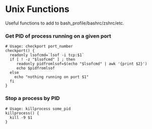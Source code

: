 # Unix Functions

Useful functions to add to bash_profile/bashrc/zshrc/etc.

### Get PID of process running on a given port
```shell
# Usage: checkport port_number
checkport() {
  readonly lsofcmd=`lsof -i tcp:$1`
  if [ ! -z "$lsofcmd" ] ; then
     readonly pidfromlsof=$(echo "$lsofcmd" | awk '{print $2}')
     echo $pidfromlsof
  else
    echo "nothing running on port $1"
  fi
}
```

### Stop a process by PID
```shell
# Usage: killprocess some_pid
killprocess() {
  kill -9 $1
}
```
